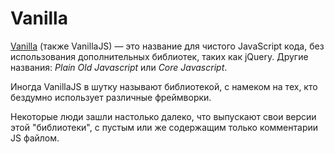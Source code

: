 # Vanilla

[Vanilla](http://vanilla-js.com/) (также VanillaJS) — это название для чистого JavaScript кода, без использования дополнительных библиотек, таких как jQuery. Другие названия: *Plain Old Javascript* или *Core Javascript*.

Иногда VanillaJS в шутку называют библиотекой, с намеком на тех, кто бездумно использует различные фреймворки.

Некоторые люди зашли настолько далеко, что выпускают свои версии этой "библиотеки", с пустым или же содержащим только комментарии JS файлом.
